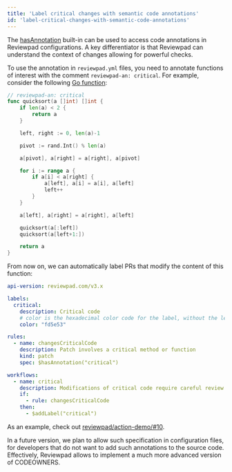 ```yaml
---
title: 'Label critical changes with semantic code annotations'
id: 'label-critical-changes-with-semantic-code-annotations'
---
```


The [hasAnnotation](../../reviewpad-file-specification/aladino-specification/aladino-built-ins.mdx#hasannotation) built-in can be used to access code annotations in Reviewpad configurations. A key differentiator is that Reviewpad can understand the context of changes allowing for powerful checks.

To use the annotation in `reviewpad.yml` files, you need to annotate functions of interest with the comment `reviewpad-an: critical`. For example, consider the following [Go function](https://github.com/reviewpad/action-demo/blob/policies/go/quicksort.go#L6):

```go
// reviewpad-an: critical
func quicksort(a []int) []int {
	if len(a) < 2 {
		return a
	}

	left, right := 0, len(a)-1

	pivot := rand.Int() % len(a)

	a[pivot], a[right] = a[right], a[pivot]

	for i := range a {
		if a[i] < a[right] {
			a[left], a[i] = a[i], a[left]
			left++
		}
	}

	a[left], a[right] = a[right], a[left]

	quicksort(a[:left])
	quicksort(a[left+1:])

	return a
}
```

From now on, we can automatically label PRs that modify the content of this function:

```yaml
api-version: reviewpad.com/v3.x

labels:
  critical:
    description: Critical code
    # color is the hexadecimal color code for the label, without the leading #.
    color: "fd5e53"

rules:
  - name: changesCriticalCode
    description: Patch involves a critical method or function
    kind: patch
    spec: $hasAnnotation("critical")

workflows:
  - name: critical
    description: Modifications of critical code require careful review
    if:
      - rule: changesCriticalCode
    then:
      - $addLabel("critical")
```

As an example, check out [reviewpad/action-demo/#10](https://github.com/reviewpad/action-demo/pull/10).

In a future version, we plan to allow such specification in configuration files, for developers that do not want to add such annotations to the source code. Effectively, Reviewpad allows to implement a much more advanced version of CODEOWNERS.